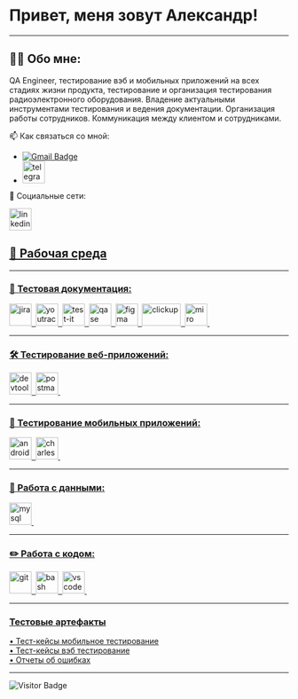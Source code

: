 # Привет, меня зовут Александр!

---

## 👨‍💻 Обо мне:

QA Engineer, тестирование вэб и мобильных приложений на всех стадиях жизни продукта, тестирование и организация тестирования радиоэлектронного оборудования. Владение актуальными инструментами тестирования и ведения документации. Организация работы сотрудников. Коммуникация между клиентом и сотрудниками.

📫 Как связаться со мной: 
- [![Gmail Badge](https://img.shields.io/badge/-Gmail-red?style=flat&logo=Gmail&logoColor=white)](mailto:orlovalexandrqa@gmail.com)
-   <div id="badges">
       <a href="https://t.me/OrlovAlexandrQA" target="_blank">
      <img src="https://cdn-icons-png.flaticon.com/512/2111/2111646.png" width="40" height="40" alt="telegram" />
    </a>
  </div>    


🤝 Социальные сети:

  <div id="badges">
    <a href="https://www.linkedin.com/in/alexandr-orlov-qa/" target="_blank">
      <img src="https://cdn-icons-png.flaticon.com/512/2504/2504799.png" width="40" height="40" alt="linkedin" />
  </div>

## 🤝 Рабочая среда
---

### 📁 Тестовая документация:

<div>
  <img src="https://cdn.jsdelivr.net/gh/devicons/devicon/icons/jira/jira-original.svg" title="jira" alt="jira" width="40" height="40"/>&nbsp
  <img src="https://upload.wikimedia.org/wikipedia/commons/thumb/8/8d/YouTrack_Icon.svg/1024px-YouTrack_Icon.svg.png?20200803082248" title="youtrack" alt="youtrack" width="40" height="40"/>&nbsp
  <img src="https://docs.testit.software/images/testit_logo_icon.png" title="test-it" alt="test-it" width="40" height="40"/>&nbsp
  <img src="https://luna1.co/eb0187.png" title="qase" alt="qase" width="40" height="40"/>&nbsp
  <img src="https://cdn.jsdelivr.net/gh/devicons/devicon/icons/figma/figma-original.svg" title="figma" alt="figma" width="40" height="40"/>&nbsp
  <img src="https://1000logos.net/wp-content/uploads/2022/06/ClickUp-Emblem-500x281.png" title="clickup" alt="clickup" width="70" height="40"/>&nbsp
  <img src="https://www.npmjs.com/npm-avatar/eyJhbGciOiJIUzI1NiIsInR5cCI6IkpXVCJ9.eyJhdmF0YXJVUkwiOiJodHRwczovL3MuZ3JhdmF0YXIuY29tL2F2YXRhci82OWI5ZjNhZGFmYmZmYzJlMzJjMGZmYmFjZjRmODg4OD9zaXplPTQ5NiZkZWZhdWx0PXJldHJvIn0.0dpntOFOXcuyC-GWZNL5Xd7YSQAvxXE7wJFUenb2rbc" title="miro" alt="miro" width="40" height="40"/>&nbsp

</div>

---

### 🛠 Тестирование веб-приложений:

<div>
  <img src="https://d33wubrfki0l68.cloudfront.net/38b5c953a4667366685d55db55d057c86db1fc54/a0fdc/static/acae6b24d940347661ca901ea07f47c1/chrome-dev-logo-icon.png" title="devtools" alt="devtools" width="40" height="40"/>&nbsp
  <img src="https://img.uxwing.com/wp-content/themes/uxwing/download/brands-social-media/postman-icon.svg" title="postman" alt="postman" width="40" height="40"/>&nbsp
</div>

---

### 📱 Тестирование мобильных приложений:

<div>
  <img src="https://cdn.jsdelivr.net/gh/devicons/devicon/icons/androidstudio/androidstudio-original.svg" title="android-studio" alt="android-studio" width="40" height="40"/>&nbsp
  <img src="https://cdn.icon-icons.com/icons2/3053/PNG/512/charles_proxy_macos_bigsur_icon_190302.png" title="charles-proxy" alt="charles-proxy" width="40" height="40"/>&nbsp
</div>


---

### 💾 Работа с данными:

<div>
  <img src="https://cdn.jsdelivr.net/gh/devicons/devicon/icons/mysql/mysql-original.svg" title="mysql" alt="mysql" width="40" height="40"/>&nbsp
</div>

---

### ✏️ Работа с кодом:

<div>
  <img src="https://cdn.jsdelivr.net/gh/devicons/devicon/icons/git/git-original.svg" title="git" alt="git" width="40" height="40"/>&nbsp
  <img src="https://upload.wikimedia.org/wikipedia/commons/thumb/4/4b/Bash_Logo_Colored.svg/1024px-Bash_Logo_Colored.svg.png?20180723054350" title="bash" alt="bash" width="40" height="40"/>&nbsp
  <img src="https://cdn.jsdelivr.net/gh/devicons/devicon/icons/vscode/vscode-original.svg" title="vscode" alt="vscode" width="40" height="40"/>&nbsp
  
</div>

---

###  Тестовые артефакты 

  <div><a href="https://github.com/AlexanderOrlovQA/mob-test" target="_blank">
• Тест-кейсы мобильное тестирование
    </a></div>
    <div><a href="https://github.com/AlexanderOrlovQA/web_test" target="_blank">
• Тест-кейсы вэб тестирование
    </a></div>
    <div><a href="https://github.com/AlexanderOrlovQA/bug" target="_blank">
• Отчеты об ошибках
    </a></div>

---

<!-- ### 💻 Пройденные курсы:

| Курсы                                                           | Дата              |
| ----------------------------------------------------------------| :---------------: |
| netology.ru/Старт в программировании                            | 02/2022 - 03/2022 |

--- -->

![Visitor Badge](https://visitor-badge.laobi.icu/badge?page_id=AlexanderOrlovQA)
